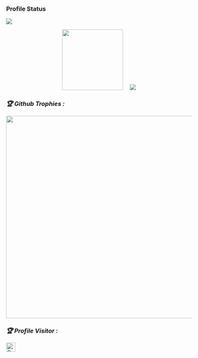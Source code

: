 <!-- Github README -->
<h3>Profile Status </h3>

<img align="center" src="https://metrics.lecoq.io/Demon-Cyber-404">
<p align="center"><a href="https://github.com/Demon-Cyber-404">
<img height="165" src="https://github-readme-stats.vercel.app/api?username=Demon-Cyber-404&show_icons=true&include_all_commits=true&theme=react&cache_seconds=3200&hide_border=true" /></a>
&nbsp;&nbsp;&nbsp;
<a href="https://github.com/Demon-Cyber-404"><img src="https://github-readme-stats.vercel.app/api/top-langs/?username=Demon-Cyber-404&layout=compact&theme=react&hide_border=true" />
</a></p>

<h3><b><i>🏆 Github Trophies :</i></b></h3>
<a href="https://github.com/Demon-Cyber-404"><img width=550 src="https://github-profile-trophy.vercel.app/?username=Demon-Cyber-404&theme=dracula&no-frame=true&title=Followers,Stars,Commit,Repository,Issues"/></a>

<h3><b><i>🏆 Profile Visitor :</i></b></h3>
<a href="https://github.com/Demon-Cyber-404"><img height="25" title="Counter" src="https://komarev.com/ghpvc/?username=htr-tech&color=blueviolet&style=flat-square"></a>
